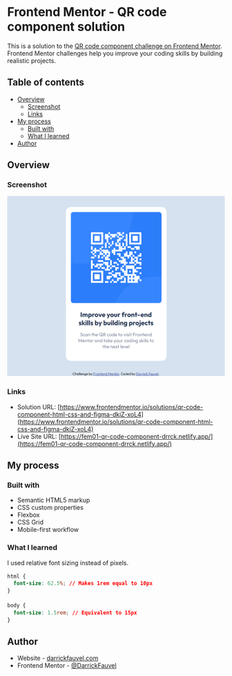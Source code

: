 # Frontend Mentor - QR code component solution

This is a solution to the [QR code component challenge on Frontend Mentor](https://www.frontendmentor.io/challenges/qr-code-component-iux_sIO_H). Frontend Mentor challenges help you improve your coding skills by building realistic projects.

## Table of contents

- [Overview](#overview)
  - [Screenshot](#screenshot)
  - [Links](#links)
- [My process](#my-process)
  - [Built with](#built-with)
  - [What I learned](#what-i-learned)
- [Author](#author)

## Overview

### Screenshot

![](./screenshot.png)

### Links

- Solution URL: [https://www.frontendmentor.io/solutions/qr-code-component-html-css-and-figma-dkiZ-xoL4](https://www.frontendmentor.io/solutions/qr-code-component-html-css-and-figma-dkiZ-xoL4)
- Live Site URL: [https://fem01-qr-code-component-drrck.netlify.app/](https://fem01-qr-code-component-drrck.netlify.app/)

## My process

### Built with

- Semantic HTML5 markup
- CSS custom properties
- Flexbox
- CSS Grid
- Mobile-first workflow

### What I learned

I used relative font sizing instead of pixels.

```css
html {
  font-size: 62.5%; // Makes 1rem equal to 10px
}

body {
  font-size: 1.5rem; // Equivalent to 15px
}
```

## Author

- Website - [darrickfauvel.com](https://www.darrickfauvel.com)
- Frontend Mentor - [@DarrickFauvel](https://www.frontendmentor.io/profile/DarrickFauvel)
